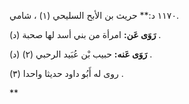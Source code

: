 ١١٧٠ د:** حريث بن الأبح السليحي (١) ، شامي.

**رَوَى عَن:** امرأة من بني أسد لها صحبة (د) .

**رَوَى عَنه:** حبيب بْن عُبَيد الرحبي (٢) (د) .

روى له أَبُو داود حديثا واحدا (٣) .

**